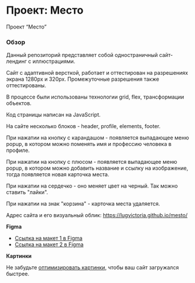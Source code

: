 # Проект: Место

Проект “Место”

### Обзор

Данный репозиторий представляет собой одностраничный сайт-лендинг с иллюстрациями.

Сайт с адаптивной версткой, работает и оттестирован на разрешениях экрана 1280px и 320px.
Промежуточные разрешения также оттестированы.

В процессе были использованы технологии grid, flex, трансформации объектов.

Код страницы написан на JavaScript.

На сайте несколько блоков - header, profile,  elements, footer.

При нажатии на кнопку с карандашом - появляется выпадающее меню popup, в котором можно поменять имя и профессию человека в профиле.

При нажатии на кнопку с плюсом - появляется выпадающее меню popup, в котором можно добавить название и ссылку на изображение,
тогда появляется новая карточка места.

При нажатии на сердечко - оно меняет цвет на черный. Так можно ставить "лайки".

При нажатии на знак "корзина" - карточка места удаляется.

Адрес сайта и его визуальный облик: https://lugvictoria.github.io/mesto/

**Figma**

* [Ссылка на макет 1 в Figma](https://www.figma.com/file/2cn9N9jSkmxD84oJik7xL7/JavaScript.-Sprint-4?node-id=0%3A1)
* [Ссылка на макет 2 в Figma](https://www.figma.com/file/bjyvbKKJN2naO0ucURl2Z0/JavaScript.-Sprint-5?node-id=50160%3A460&t=tKmHVSVEaoVDQX43-0)

**Картинки**

Не забудьте [оптимизировать картинки](https://tinypng.com/), чтобы ваш сайт загружался быстрее.
